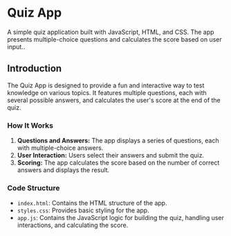# Quiz App

A simple quiz application built with JavaScript, HTML, and CSS. The app presents multiple-choice questions and calculates the score based on user input..

## Introduction

The Quiz App is designed to provide a fun and interactive way to test knowledge on various topics. It features multiple questions, each with several possible answers, and calculates the user's score at the end of the quiz.



### How It Works

1. **Questions and Answers:** The app displays a series of questions, each with multiple-choice answers.
2. **User Interaction:** Users select their answers and submit the quiz.
3. **Scoring:** The app calculates the score based on the number of correct answers and displays the result.

### Code Structure

- `index.html`: Contains the HTML structure of the app.
- `styles.css`: Provides basic styling for the app.
- `app.js`: Contains the JavaScript logic for building the quiz, handling user interactions, and calculating the score.



